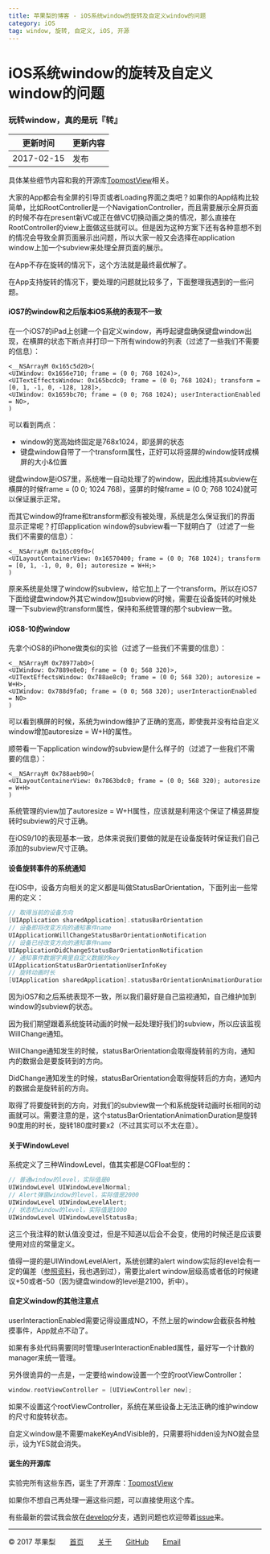 ```yaml
---
title: 苹果梨的博客 - iOS系统window的旋转及自定义window的问题
category: iOS
tag: window, 旋转, 自定义, iOS, 开源
---
```


# iOS系统window的旋转及自定义window的问题

### 玩转window，真的是玩『转』

| 更新时间       | 更新内容 |
| ---------- | ---- |
| 2017-02-15 | 发布   |

具体某些细节内容和我的开源库[TopmostView](https://github.com/HarrisonXi/TopmostView)相关。

大家的App都会有全屏的引导页或者Loading界面之类吧？如果你的App结构比较简单，比如RootController是一个NavigationController，而且需要展示全屏页面的时候不存在present新VC或正在做VC切换动画之类的情况，那么直接在RootController的view上面做这些就可以。但是因为这种方案下还有各种意想不到的情况会导致全屏页面展示出问题，所以大家一般又会选择在application window上加一个subview来处理全屏页面的展示。

在App不存在旋转的情况下，这个方法就是最终最优解了。

在App支持旋转的情况下，要处理的问题就比较多了，下面整理我遇到的一些问题。

#### iOS7的window和之后版本iOS系统的表现不一致

在一个iOS7的iPad上创建一个自定义window，再呼起键盘确保键盘window出现，在横屏的状态下断点并打印一下所有window的列表（过滤了一些我们不需要的信息）：

```
<__NSArrayM 0x165c5d20>(
<UIWindow: 0x1656e710; frame = (0 0; 768 1024)>,
<UITextEffectsWindow: 0x165bcdc0; frame = (0 0; 768 1024); transform = [0, 1, -1, 0, -128, 128]>,
<UIWindow: 0x1659bc70; frame = (0 0; 768 1024); userInteractionEnabled = NO>,
)
```

可以看到两点：

- window的宽高始终固定是768x1024，即竖屏的状态
- 键盘window自带了一个transform属性，正好可以将竖屏的window旋转成横屏的大小&位置

键盘window是iOS7里，系统唯一自动处理了的window，因此维持其subview在横屏的时候frame = (0 0; 1024 768)，竖屏的时候frame = (0 0; 768 1024)就可以保证展示正常。

而其它window的frame和transform都没有被处理，系统是怎么保证我们的界面显示正常呢？打印application window的subview看一下就明白了（过滤了一些我们不需要的信息）：

```
<__NSArrayM 0x165c09f0>(
<UILayoutContainerView: 0x16570400; frame = (0 0; 768 1024); transform = [0, 1, -1, 0, 0, 0]; autoresize = W+H;>
)
```

原来系统是处理了window的subview，给它加上了一个transform。所以在iOS7下面给键盘window外其它window加subview的时候，需要在设备旋转的时候处理一下subview的transform属性，保持和系统管理的那个subview一致。

#### iOS8-10的window

先拿个iOS8的iPhone做类似的实验（过滤了一些我们不需要的信息）：

```
<__NSArrayM 0x78977ab0>(
<UIWindow: 0x7889e8e0; frame = (0 0; 568 320)>,
<UITextEffectsWindow: 0x788ae8c0; frame = (0 0; 568 320); autoresize = W+H>,
<UIWindow: 0x788d9fa0; frame = (0 0; 568 320); userInteractionEnabled = NO>
)
```

可以看到横屏的时候，系统为window维护了正确的宽高，即使我并没有给自定义window增加autoresize = W+H的属性。

顺带看一下application window的subview是什么样子的（过滤了一些我们不需要的信息）：

```
<__NSArrayM 0x788aeb90>(
<UILayoutContainerView: 0x7863bdc0; frame = (0 0; 568 320); autoresize = W+H>
)
```

系统管理的view加了autoresize = W+H属性，应该就是利用这个保证了横竖屏旋转时subview的尺寸正确。

在iOS9/10的表现基本一致，总体来说我们要做的就是在设备旋转时保证我们自己添加的subview尺寸正确。

#### 设备旋转事件的系统通知

在iOS中，设备方向相关的定义都是叫做StatusBarOrientation，下面列出一些常用的定义：

```objective-c
// 取得当前的设备方向
[UIApplication sharedApplication].statusBarOrientation
// 设备即将改变方向的通知事件name
UIApplicationWillChangeStatusBarOrientationNotification
// 设备已经改变方向的通知事件name
UIApplicationDidChangeStatusBarOrientationNotification
// 通知事件数据字典里自定义数据的key
UIApplicationStatusBarOrientationUserInfoKey
// 旋转动画时长
[UIApplication sharedApplication].statusBarOrientationAnimationDuration
```

因为iOS7和之后系统表现不一致，所以我们最好是自己监视通知，自己维护加到window的subview的状态。

因为我们期望跟着系统旋转动画的时候一起处理好我们的subview，所以应该监视WillChange通知。

WillChange通知发生的时候，statusBarOrientation会取得旋转前的方向，通知内的数据会是要旋转到的方向。

DidChange通知发生的时候，statusBarOrientation会取得旋转后的方向，通知内的数据会是旋转前的方向。

取得了将要旋转到的方向，对我们的subview做一个和系统旋转动画时长相同的动画就可以。需要注意的是，这个statusBarOrientationAnimationDuration是旋转90度用的时长，旋转180度时要x2（不过其实可以不太在意）。

#### 关于WindowLevel

系统定义了三种WindowLevel，值其实都是CGFloat型的：

```objective-c
// 普通window的level，实际值是0
UIWindowLevel UIWindowLevelNormal;
// Alert弹窗window的level，实际值是2000
UIWindowLevel UIWindowLevelAlert;
// 状态栏window的level，实际值是1000
UIWindowLevel UIWindowLevelStatusBa;
```

这三个我注释的默认值没变过，但是不知道以后会不会变，使用的时候还是应该要使用对应的常量定义。

值得一提的是UIWindowLevelAlert，系统创建的alert window实际的level会有一定的偏差（[参照资料](https://stackoverflow.com/questions/15422898/how-to-show-a-uiwindow-over-the-keyboard-but-under-a-uialertview)，我也遇到过），需要比alert window层级高或者低的时候建议+50或者-50（因为键盘window的level是2100，折中）。

#### 自定义window的其他注意点

userInteractionEnabled需要记得设置成NO，不然上层的window会截获各种触摸事件，App就点不动了。

如果有多处代码需要同时管理userInteractionEnabled属性，最好写一个计数的manager来统一管理。

另外很诡异的一点是，一定要给window设置一个空的rootViewController：

```objective-c
window.rootViewController = [UIViewController new];
```

如果不设置这个rootViewController，系统在某些设备上无法正确的维护window的尺寸和旋转状态。

自定义window是不需要makeKeyAndVisible的，只需要将hidden设为NO就会显示，设为YES就会消失。

#### 诞生的开源库

实验完所有这些东西，诞生了开源库：[TopmostView](https://github.com/HarrisonXi/TopmostView)

如果你不想自己再处理一遍这些问题，可以直接使用这个库。

有些最新的尝试我会放在[develop](https://github.com/HarrisonXi/TopmostView/tree/develop)分支，遇到问题也欢迎带着[issue](https://github.com/HarrisonXi/TopmostView/issues)来。

------

© 2017 苹果梨　　[首页](/)　　[关于](/about.html)　　[GitHub](https://github.com/HarrisonXi)　　[Email](mailto:gpra8764@gmail.com)
